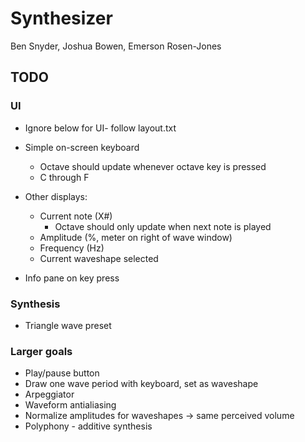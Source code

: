 # Synthesizer
Ben Snyder, Joshua Bowen, Emerson Rosen-Jones

## TODO
### UI
- Ignore below for UI- follow layout.txt

- Simple on-screen keyboard
    - Octave should update whenever octave key is pressed
    - C through F
- Other displays:
    - Current note (X#)
        - Octave should only update when next note is played
    - Amplitude (%, meter on right of wave window)
    - Frequency (Hz)
    - Current waveshape selected
- Info pane on key press

### Synthesis
- Triangle wave preset

### Larger goals
- Play/pause button
- Draw one wave period with keyboard, set as waveshape
- Arpeggiator
- Waveform antialiasing
- Normalize amplitudes for waveshapes -> same perceived volume
- Polyphony - additive synthesis